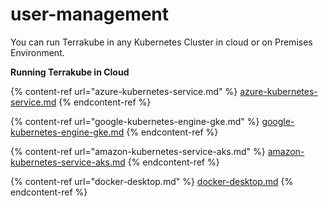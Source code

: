 # user-management

You can run Terrakube in any Kubernetes Cluster in cloud or on Premises Environment.

**Running Terrakube in Cloud**

{% content-ref url="azure-kubernetes-service.md" %}
[azure-kubernetes-service.md](azure-kubernetes-service.md)
{% endcontent-ref %}

{% content-ref url="google-kubernetes-engine-gke.md" %}
[google-kubernetes-engine-gke.md](google-kubernetes-engine-gke.md)
{% endcontent-ref %}

{% content-ref url="amazon-kubernetes-service-aks.md" %}
[amazon-kubernetes-service-aks.md](amazon-kubernetes-service-aks.md)
{% endcontent-ref %}

{% content-ref url="docker-desktop.md" %}
[docker-desktop.md](docker-desktop.md)
{% endcontent-ref %}
